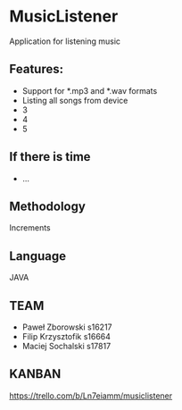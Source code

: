 # MusicListener

Application for listening music

## Features: 

- Support for \*.mp3 and \*.wav formats
- Listing all songs from device
- 3
- 4
- 5

## If there is time
- ...

## Methodology

Increments

## Language

JAVA

## TEAM

- Paweł Zborowski s16217
- Filip Krzysztofik s16664
- Maciej Sochalski s17817

## KANBAN

https://trello.com/b/Ln7eiamm/musiclistener
